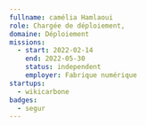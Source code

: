 ```yaml
---
fullname: camélia Hamlaoui
role: Chargée de déploiement,
domaine: Déploiement
missions:
  - start: 2022-02-14
    end: 2022-05-30
    status: independent
    employer: Fabrique numérique
startups:
  - wikicarbone
badges:
  - segur
---
```


